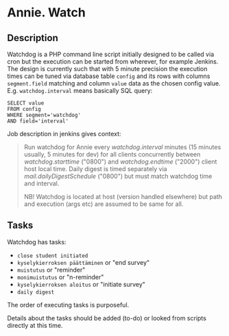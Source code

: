 # Annie. Watch

## Description

Watchdog is a PHP command line script initially designed to be called via cron but the execution can be started from wherever, for example Jenkins. The design is currently such that with 5 minute precision the execution times can be tuned via database table `config` and its rows with columns `segment.field` matching and column `value` data as the chosen config value. E.g. `watchdog.interval` means basically SQL query:
  ```
  SELECT value
  FROM config
  WHERE segment='watchdog'
  AND field='interval'
  ```

Job description in jenkins gives context:

> Run watchdog for Annie every _watchdog.interval_ minutes (15 minutes usually, 5 minutes for dev) for all clients concurrently between _watchdog.starttime_ ("0800") and _watchdog.endtime_ ("2000") client host local time.
> Daily digest is timed separately via _mail.dailyDigestSchedule_ ("0800") but must match watchdog time and interval.
> 
> NB! Watchdog is located at host (version handled elsewhere) but path and execution (args etc) are assumed to be same for all.

## Tasks

Watchdog has tasks:

- `close student initiated`
- `kyselykierroksen päättäminen` or "end survey"
- `muistutus` or "reminder"
- `monimuistutus` or "n-reminder"
- `kyselykierroksen aloitus` or "initiate survey"
- `daily digest`

The order of executing tasks is purposeful.

Details about the tasks should be added (to-do) or looked from scripts directly at this time.
